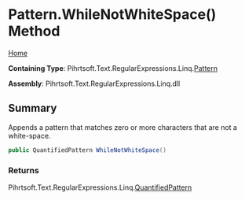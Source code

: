 # Pattern\.WhileNotWhiteSpace\(\) Method

[Home](../../../../../../README.md)

**Containing Type**: Pihrtsoft\.Text\.RegularExpressions\.Linq\.[Pattern](../README.md)

**Assembly**: Pihrtsoft\.Text\.RegularExpressions\.Linq\.dll

## Summary

Appends a pattern that matches zero or more characters that are not a white\-space\.

```csharp
public QuantifiedPattern WhileNotWhiteSpace()
```

### Returns

Pihrtsoft\.Text\.RegularExpressions\.Linq\.[QuantifiedPattern](../../QuantifiedPattern/README.md)

